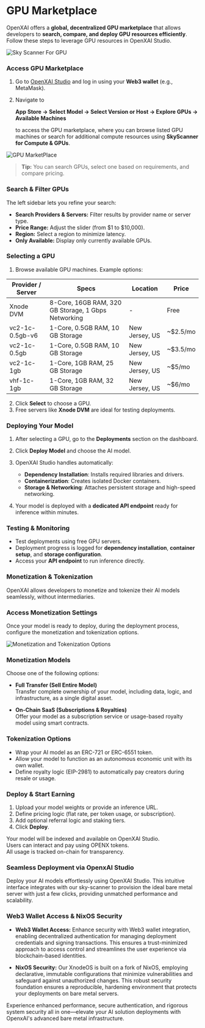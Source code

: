 # GPU Marketplace

OpenXAI offers a **global, decentralized GPU marketplace** that allows developers to **search, compare, and deploy GPU resources efficiently**. Follow these steps to leverage GPU resources in OpenXAI Studio.


![Sky Scanner For GPU](/images/openxai-skyscanner-gpu.jpg)

### Access GPU Marketplace

1. Go to [OpenXAI Studio](https://studio.openxai.org/) and log in using your **Web3 wallet** (e.g., MetaMask).  
2. Navigate to  

   **App Store → Select Model → Select Version or Host → Explore GPUs → Available Machines**  

   to access the GPU marketplace, where you can browse listed GPU machines or search for additional compute resources using **SkyScanner for Compute & GPUs**.


 ![GPU MarketPlace](/images/openxai-studio-gpumarketplace.jpg)


> **Tip:** You can search GPUs, select one based on requirements, and compare pricing.


### Search & Filter GPUs

The left sidebar lets you refine your search:

- **Search Providers & Servers:** Filter results by provider name or server type.  
- **Price Range:** Adjust the slider (from $1 to $10,000).  
- **Region:** Select a region to minimize latency.  
- **Only Available:** Display only currently available GPUs.

### Selecting a GPU

1. Browse available GPU machines. Example options:

| Provider / Server | Specs | Location | Price |
|------------------|-------|----------|-------|
| Xnode DVM | 8-Core, 16GB RAM, 320 GB Storage, 1 Gbps Networking | - | Free |
| vc2-1c-0.5gb-v6 | 1-Core, 0.5GB RAM, 10 GB Storage | New Jersey, US | ~$2.5/mo |
| vc2-1c-0.5gb | 1-Core, 0.5GB RAM, 10 GB Storage | New Jersey, US | ~$3.5/mo |
| vc2-1c-1gb | 1-Core, 1GB RAM, 25 GB Storage | New Jersey, US | ~$5/mo |
| vhf-1c-1gb | 1-Core, 1GB RAM, 32 GB Storage | New Jersey, US | ~$6/mo |

2. Click **Select** to choose a GPU.  
3. Free servers like **Xnode DVM** are ideal for testing deployments.

### Deploying Your Model

1. After selecting a GPU, go to the **Deployments** section on the dashboard.  
2. Click **Deploy Model** and choose the AI model.  
3. OpenXAI Studio handles automatically:

   - **Dependency Installation**: Installs required libraries and drivers.  
   - **Containerization**: Creates isolated Docker containers.  
   - **Storage & Networking**: Attaches persistent storage and high-speed networking.  

4. Your model is deployed with a **dedicated API endpoint** ready for inference within minutes.


### Testing & Monitoring

- Test deployments using free GPU servers.  
- Deployment progress is logged for **dependency installation**, **container setup**, and **storage configuration**.  
- Access your **API endpoint** to run inference directly.


### Monetization & Tokenization

OpenXAI allows developers to monetize and tokenize their AI models seamlessly, without intermediaries.

### Access Monetization Settings

Once your model is ready to deploy, during the deployment process, configure the monetization and tokenization options.

![Monetization and Tokenization Options](/images/openxai-studio-tokenization-monetization.jpg)

### Monetization Models

Choose one of the following options:

- **Full Transfer (Sell Entire Model)**  
  Transfer complete ownership of your model, including data, logic, and infrastructure, as a single digital asset.

- **On-Chain SaaS (Subscriptions & Royalties)**  
  Offer your model as a subscription service or usage-based royalty model using smart contracts.

###  Tokenization Options

- Wrap your AI model as an ERC-721 or ERC-6551 token.  
- Allow your model to function as an autonomous economic unit with its own wallet.  
- Define royalty logic (EIP-2981) to automatically pay creators during resale or usage.


### Deploy & Start Earning

1. Upload your model weights or provide an inference URL.  
2. Define pricing logic (flat rate, per token usage, or subscription).  
3. Add optional referral logic and staking tiers.  
4. Click **Deploy**.

Your model will be indexed and available on OpenXAI Studio.  
Users can interact and pay using OPENX tokens.  
All usage is tracked on-chain for transparency.


### Seamless Deployment via OpenxAI Studio

Deploy your AI models effortlessly using OpenXAI Studio. This intuitive interface integrates with our sky-scanner to provision the ideal bare metal server with just a few clicks, providing unmatched performance and scalability.

### Web3 Wallet Access & NixOS Security

- **Web3 Wallet Access:**
  Enhance security with Web3 wallet integration, enabling decentralized authentication for managing deployment credentials and signing transactions. This ensures a trust-minimized approach to access control and streamlines the user experience via blockchain-based identities.

- **NixOS Security:**
  Our XnodeOS is built on a fork of NixOS, employing declarative, immutable configurations that minimize vulnerabilities and safeguard against unauthorized changes. This robust security foundation ensures a reproducible, hardening environment that protects your deployments on bare metal servers.

Experience enhanced performance, secure authentication, and rigorous system security all in one—elevate your AI solution deployments with OpenxAI's advanced bare metal infrastructure.



